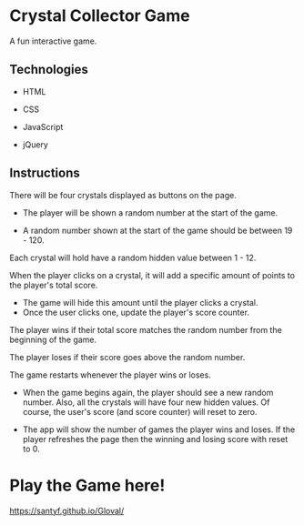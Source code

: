 # Crystal Collector Game

A fun interactive game.

## Technologies

* HTML

* CSS

* JavaScript

* jQuery

## Instructions

There will be four crystals displayed as buttons on the page.

   * The player will be shown a random number at the start of the game.
   
   * A random number shown at the start of the game should be between 19 - 120.

Each crystal will hold have a random hidden value between 1 - 12.

When the player clicks on a crystal, it will add a specific amount of points to the player's total score. 

  * The game will hide this amount until the player clicks a crystal.
  * Once the user clicks one, update the player's score counter.

The player wins if their total score matches the random number from the beginning of the game.

The player loses if their score goes above the random number.

The game restarts whenever the player wins or loses.

  * When the game begins again, the player should see a new random number. Also, all the crystals will have four new hidden values. Of course, the user's score (and score counter) will reset to zero.

  * The app will show the number of games the player wins and loses. If the player refreshes the page then the winning and losing score with reset to 0.
  
  # Play the Game here!
https://santyf.github.io/Gloval/
